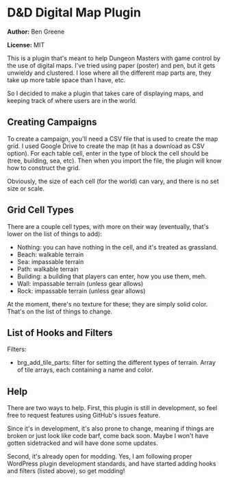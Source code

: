 # D&D Digital Map Plugin

**Author:** Ben Greene

**License:** MIT

This is a plugin that's meant to help Dungeon Masters with game control by the use of digital maps. I've tried using paper (poster) and pen, but it gets unwieldy and clustered. I lose where all the different map parts are, they take up more table space than I have, etc. 

So I decided to make a plugin that takes care of displaying maps, and keeping track of where users are in the world.

## Creating Campaigns

To create a campaign, you'll need a CSV file that is used to create the map grid. I used Google Drive to create the map (it has a download as CSV option). For each table cell, enter in the type of block the cell should be (tree, building, sea, etc). Then when you import the file, the plugin will know how to construct the grid. 

Obviously, the size of each cell (for the world) can vary, and there is no set size or scale.

## Grid Cell Types

There are a couple cell types, with more on their way (eventually, that's lower on the list of things to add):

* Nothing: you can have nothing in the cell, and it's treated as grassland.
* Beach: walkable terrain
* Sea: impassable terrain
* Path: walkable terrain
* Building: a building that players can enter, how you use them, meh.
* Wall: impassable terrain (unless gear allows)
* Rock: impassable terrain (unless gear allows)

At the moment, there's no texture for these; they are simply solid color. That's on the list of things to change. 

## List of Hooks and Filters

Filters: 

* brg_add_tile_parts: filter for setting the different types of terrain. Array of tile arrays, each containing a name and color. 


## Help

There are two ways to help. First, this plugin is still in development, so feel free to request features using GitHub's issues feature. 

Since it's in development, it's also prone to change, meaning if things are broken or just look like code barf, come back soon. Maybe I won't have gotten sidetracked and will have done some updates. 

Second, it's already open for modding. Yes, I am following proper WordPress plugin development standards, and have started adding hooks and filters (listed above), so get modding!